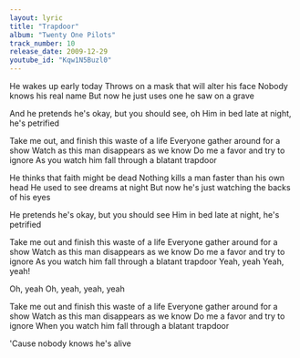 ```yaml
---
layout: lyric
title: "Trapdoor"
album: "Twenty One Pilots"
track_number: 10
release_date: 2009-12-29
youtube_id: "Kqw1N5Buzl0"
---
```


He wakes up early today
Throws on a mask that will alter his face
Nobody knows his real name
But now he just uses one he saw on a grave

And he pretends he's okay, but you should see, oh
Him in bed late at night, he's petrified

Take me out, and finish this waste of a life
Everyone gather around for a show
Watch as this man disappears as we know
Do me a favor and try to ignore
As you watch him fall through a blatant trapdoor

He thinks that faith might be dead
Nothing kills a man faster than his own head
He used to see dreams at night
But now he's just watching the backs of his eyes

He pretends he's okay, but you should see
Him in bed late at night, he's petrified

Take me out and finish this waste of a life
Everyone gather around for a show
Watch as this man disappears as we know
Do me a favor and try to ignore
As you watch him fall through a blatant trapdoor
Yeah, yeah
Yeah, yeah!

Oh, yeah
Oh, yeah, yeah, yeah

Take me out and finish this waste of a life
Everyone gather around for a show
Watch as this man disappears as we know
Do me a favor and try to ignore
When you watch him fall through a blatant trapdoor

'Cause nobody knows he's alive
